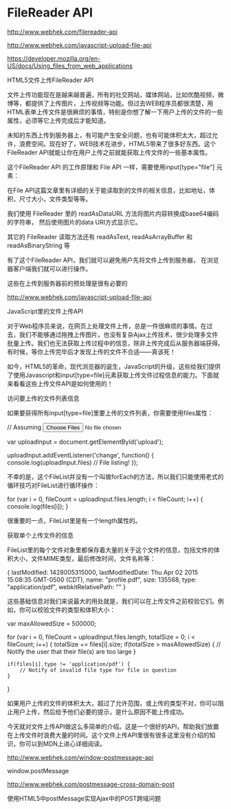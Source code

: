 # FileReader API  




http://www.webhek.com/filereader-api


http://www.webhek.com/javascript-upload-file-api





https://developer.mozilla.org/en-US/docs/Using_files_from_web_applications


HTML5文件上传FileReader API





文件上传功能现在是越来越普遍，所有的社交网站，媒体网站，比如优酷视频，微博等，都提供了上传图片，上传视频等功能。但过去WEB程序员都很清楚，用HTML表单上传文件是很麻烦的事情，特别是你想了解一下用户上传的文件的一些属性，必须等它上传完成后才能知道。

未知的东西上传到服务器上，有可能产生安全问题，也有可能体积太大，超过允许，浪费空间。现在好了，WEB技术在进步，HTML5带来了很多好东西。这个FileReader API就能让你在用户上传之前就能获取上传文件的一些基本属性。

这个FileReader API 的工作原理和 File API 一样，需要使用input[type="file"] 元素：


在File API这篇文章里有详细的关于能读取到的文件的相关信息，比如地址，体积，尺寸大小，文件类型等等。





我们使用 FileReader 里的 readAsDataURL 方法将图片内容转换成base64编码的字符串，
然后使用图片的data URI方式显示它。

其它的 FileReader 读取方法还有 readAsText, readAsArrayBuffer 和 readAsBinaryString 等



有了这个FileReader API，我们就可以避免用户先将文件上传到服务器，
在浏览器客户端我们就可以进行操作。

这些在上传到服务器前的预处理是很有必要的






http://www.webhek.com/javascript-upload-file-api


JavaScript里的文件上传API

对于Web程序员来说，在网页上处理文件上传，总是一件很麻烦的事情。在过去，我们不能够通过拖拽上传图片，也没有复杂Ajax上传技术，很少处理多文件批量上传。我们也无法获取上传过程中的信息，除非上传完成后从服务器端获得。有时候，等你上传完毕后才发现上传的文件不合适——真该死！

如今，HTML5的革命，现代浏览器的诞生，JavaScript的升级，这些给我们提供了使用Javascript和input[type=file]元素获取上传文件过程信息的能力。下面就来看看这些上传文件API是如何使用的！

访问要上传的文件列表信息

如果要获得所有input[type=file]里要上传的文件列表，你需要使用files属性：

// Assuming <input type="file" id="upload" multiple>

var uploadInput = document.getElementById('upload');

uploadInput.addEventListener('change', function() {
    console.log(uploadInput.files) // File listing!
});


不幸的是，这个FileList并没有一个叫做forEach的方法，所以我们只能使用老式的循环技巧对FileList进行循环操作：

for (var i = 0, fileCount = uploadInput.files.length; i < fileCount; i++) {
  console.log(files[i]);
}


很重要的一点，FileList里是有一个length属性的。



获取单个上传文件的信息

FileList里的每个文件对象里都保存着大量的关于这个文件的信息，包括文件的体积大小，文件MIME类型，最后修改时间，文件名称等：




{
    lastModified: 1428005315000,
    lastModifiedDate: Thu Apr 02 2015 15:08:35 GMT-0500 (CDT),
    name: "profile.pdf",
    size: 135568,
    type: "application/pdf",
    webkitRelativePath: ""
}



这些基础信息对我们来说最大的用处就是，我们可以在上传文件之前校验它们。例如，你可以校验文件的类型和体积大小：



var maxAllowedSize = 500000;

for (var i = 0, fileCount = uploadInput.files.length, totalSize = 0; i < fileCount; i++) {
    totalSize += files[i].size;
    if(totalSize > maxAllowedSize) {
        // Notify the user that their file(s) are too large
    }

    if(files[i].type != 'application/pdf') {
        // Notify of invalid file type for file in question
    }
}


如果用户上传的文件的体积太大，超过了允许范围，或上传的类型不对，你可以阻止用户上传，然后给予他们必要的提示，是什么原因不能上传成功。

今天就对文件上传API做这么多简单的介绍。这是一个很好的API，帮助我们放置在上传文件时浪费大量的时间。这个文件上传API里很有很多这里没有介绍的知识，你可以到MDN上进心详细阅读。





http://www.webhek.com/window-postmessage-api



window.postMessage





http://www.webhek.com/postmessage-cross-domain-post


使用HTML5中postMessage实现Ajax中的POST跨域问题













